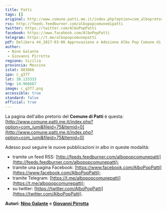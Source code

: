 ```yaml
---
title: Patti
tags: []
original: http://www.comune.patti.me.it/index.php?option=com_albopretorio&view=albopretorio&Itemid=205
rss: http://feeds.feedburner.com/albopopcomunedipatti
twitter: https://twitter.com/AlboPopPatti
facebook: https://www.facebook.com/AlboPopPatti
telegram: https://t.me/albopopcomunepatti
pdf: Delibera 44_2017-03-06 Approvazione e Adozione Albo Pop Comune di Patti.pdf
author:
 - Nino Galante
 - Giovanni Pirrotta
regione: Sicilia
provincia: Messina
istat: 083066
ipa: c_g377
lat: 38.133333
lng: 14.966667
image: c_g377.png
accessible: true
standard: false
official: true
---
```


La pagina dell'albo pretorio del **Comune di Patti** è questa: [http://www.comune.patti.me.it/index.php?option=com_jumi&fileid=75&Itemid=0](http://www.comune.patti.me.it/index.php?option=com_jumi&fileid=75&Itemid=0)

Adesso puoi seguire le nuove pubblicazioni in albo in queste modalità:

- tramite un feed RSS: [http://feeds.feedburner.com/albopopcomunepatti](http://feeds.feedburner.com/albopopcomunepatti);
- tramite una pagina Facebook: [https://www.facebook.com/AlboPopPatti](https://www.facebook.com/AlboPopPatti);
- tramite Telegram: [https://t.me/albopopcomunepatti](https://t.me/albopopcomunepatti);
- su twitter: [https://twitter.com/AlboPopPatti](https://twitter.com/AlboPopPatti).


**Autori**: [**Nino Galante**](https://twitter.com/picomiles) e [**Giovanni Pirrotta**](https://twitter.com/gpirrotta)
